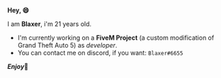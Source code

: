 **Hey, 😄**

I am **Blaxer**, i'm 21 years old.

* I'm currently working on a **FiveM Project** (a custom modification of Grand Theft Auto 5) as *developer*.
* You can contact me on discord, if you want: `Blaxer#6655`
	
***Enjoy***🙂

